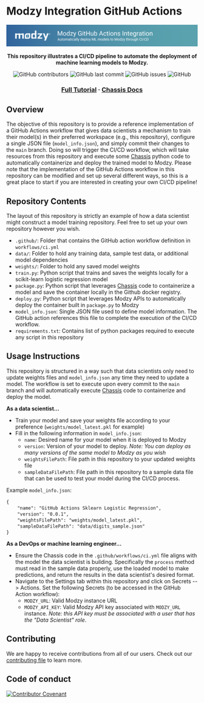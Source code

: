 # Modzy Integration GitHub Actions

![Modzy Logo](./imgs/github-action-image.png)

<div align="center">

**This repository illustrates a CI/CD pipeline to automate the deployment of machine learning models to Modzy.**

![GitHub contributors](https://img.shields.io/github/contributors/modzy/github-workflow-model-deployment?logo=GitHub&style=flat)
![GitHub last commit](https://img.shields.io/github/last-commit/modzy/github-workflow-model-deployment?logo=GitHub&style=flat)
![GitHub issues](https://img.shields.io/github/issues-raw/modzy/github-workflow-model-deployment?logo=github&style=flat)
![GitHub](https://img.shields.io/github/license/modzy/github-workflow-model-deployment?logo=apache&style=flat)
   
<h3 align="center">
  <a href="https://docs.modzy.com/docs/github-actions">Full Tutorial</a>
  <span> · </span>   
  <a href="https://chassis.ml">Chassis Docs</a>
</div>

## Overview

The objective of this repository is to provide a reference implementation of a GitHub Actions workflow that gives data scientists a mechanism to train their model(s) in their preferred workspace (e.g., this repository), configure a single JSON file (`model_info.json`), and simply commit their changes to the `main` branch. Doing so will trigger the CI/CD workflow, which will take resources from this repository and execute some [Chassis](https://chassis.ml) python code to automatically containerize and deploy the trained model to Modzy. Please note that the implementation of the GitHub Actions workflow in this repository can be modified and set up several different ways, so this is a great place to start if you are interested in creating your own CI/CD pipeline!

## Repository Contents

The layout of this repository is strictly an example of how a data scientist might construct a model training repository. Feel free to set up your own repository however you wish.

* `.github/`: Folder that contains the GitHub action workflow definition in `workflows/ci.yml`
* `data/`: Folder to hold any training data, sample test data, or additional model dependencies
* `weights/`: Folder to hold any saved model weights
* `train.py`: Python script that trains and saves the weights locally for a scikit-learn logistic regression model
* `package.py`: Python script that leverages [Chassis](https://chassisml.io) code to containerize a model and save the container locally in the Github docker registry.
* `deploy.py`: Python script that leverages Modzy APIs to automatically deploy the container built in `package.py` to Modzy
* `model_info.json`: Single JSON file used to define model information. The GitHub action references this file to complete the execution of the CI/CD workflow.  
* `requirements.txt`: Contains list of python packages required to execute any script in this repository

## Usage Instructions

This repository is structured in a way such that data scientists only need to update weights files and `model_info.json` any time they need to update a model. The workflow is set to execute upon every commit to the `main` branch and will automatically execute [Chassis](https://chassis.ml) code to containerize and deploy the model. 

**As a data scientist...**
* Train your model and save your weights file according to your preference (`weights/model_latest.pkl` for example)
* Fill in the following information in `model_info.json`:
    * `name`: Desired name for your model when it is deployed to Modzy
    * `version`: Version of your model to deploy. *Note: You can deploy as many versions of the same model to Modzy as you wish*
    * `weightsFilePath`: File path in this repository to your updated weights file
    * `sampleDataFilePath`: File path in this repository to a sample data file that can be used to test your model during the CI/CD process.

Example `model_info.json`:
```
{
    "name": "GitHub Actions Sklearn Logistic Regression",
    "version": "0.0.1",
    "weightsFilePath": "weights/model_latest.pkl",
    "sampleDataFilePath": "data/digits_sample.json"
}
```

**As a DevOps or machine learning engineer...**
* Ensure the Chassis code in the `.github/workflows/ci.yml` file aligns with the model the data scientist is building. Specifically the `process` method must read in the sample data properly, use the loaded model to make predictions, and return the results in the data scientist's desired format.
* Navigate to the Settings tab within this repository and click on Secrets --> Actions. Set the following Secrets (to be accessed in the GitHub Action workflow):
    * `MODZY_URL`: Valid Modzy instance URL
    * `MODZY_API_KEY`: Valid Modzy API key associated with `MODZY_URL` instance. *Note: this API key must be associated with a user that has the "Data Scientist" role*.


## Contributing

We are happy to receive contributions from all of our users. Check out our [contributing file](https://github.com/modzy/github-action-model-deployment/blob/master/CONTRIBUTING.adoc) to learn more.

## Code of conduct

[![Contributor Covenant](https://img.shields.io/badge/Contributor%20Covenant-v2.0%20adopted-ff69b4.svg)](https://github.com/modzy/github-action-model-deployment/blob/master/CODE_OF_CONDUCT.md)
